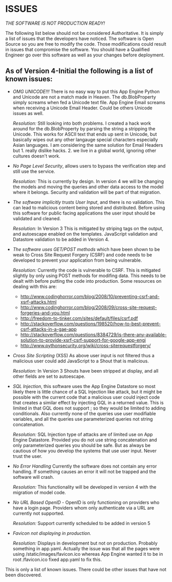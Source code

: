 ISSUES
======

*THE SOFTWARE IS NOT PRODUCTION READY!*

The following list below should not be considered Authoritative.  It is simply
a list of issues that the developers have noticed.  The software is Open Source
so you are free to modify the code.  Those modifications could result in issues
that compromise the software.  You should have a Qualified Engineer go over this
software as well as your changes before deployment.

As of Version 4-Initial the following is a list of known issues:
----------------------------------------------------------------

  *  *OMG UNICODE!!!*  There is no easy way to put this App Engine Python and
     Unicode are not a match made in Heaven.  The db.BlobProperty simply
     screams when fed a Unicode text file.  App Engine Email screams when
     receiving a Unicode Email Header.  Could be others Unicode issues as well.

     *Resolution:*  Still looking into both problems.  I created a hack work
     around for the db.BlobProperty by parsing the string a stripping the
     Unicode.  This works for ASCII text that ends up sent in Unicode, but
     basically wipes out any other langauge special characters especially Asian
     languages.  I am considering the same solution for Email Headers but 1.
     really dislike hacks.  2. we live in a global world, ignoring other cultures
     doesn't work.

  *  *No Page Level Security*, allows users to bypass the verification step and
     still use the service.

     *Resolution:*  This is currently by design.  In version 4 we will be changing
     the models and moving the queries and other data access to the model where
     it belongs.  Security and validation will be part of that migration.

  *  *The software implicitly trusts User Input*, and there is no validation. This
     can lead to malicious content being stored and distributed.  Before using
     this software for public facing applications the user input should be
     validated and cleaned.  

     *Resolution:*  In Version 3 This is mitigated by striping tags on the output,
     and autoescape enabled on the templates.  JavaScript validation and 
     Datastore validation to be added in Version 4.

  *  *The software uses GET/POST methods* which have been shown to be weak to
     Cross Site Request Forgery (CSRF) and code needs to be developed to
     prevent your application from being vulnerable.

     *Resolution:*  Currently the code is vulnerable to CSRF.  This is mitigated
     slightly by only using POST methods for modifing data.  This needs to be
     dealt with before putting the code into production.  Some resources on
     dealing with this are:
     * http://www.codinghorror.com/blog/2008/10/preventing-csrf-and-xsrf-attacks.html
     * http://www.codinghorror.com/blog/2008/09/cross-site-request-forgeries-and-you.html
     * http://freedom-to-tinker.com/sites/default/files/csrf.pdf
     * http://stackoverflow.com/questions/198520/how-to-best-prevent-csrf-attacks-in-a-gae-app
     * http://stackoverflow.com/questions/8384729/is-there-any-available-solution-to-provide-xsrf-csrf-support-for-google-app-engi
     * http://www.pythonsecurity.org/wiki/cross-siterequestforgery/

  *  *Cross Site Scripting* (XSS) As above user input is not filtered thus a
     malicious user could add JavaScript to a Shout that is malicious.  

     *Resolution:*  In Version 3 Shouts have been stripped at display, and all 
     other fields are set to autoescape.

  *  *SQL Injection*, this software uses the App Engine Datastore so most likely
     there is little chance of a SQL Injection like attack, but it might be
     possible with the current code that a malicious user could inject code that
     creates a similar effect by injecting GQL in a returned value.  This is
     limited in that GQL does not support ; so they would be limited to adding
     conditionals.  Also currently none of the queries use user modifiable 
     variables, and all the queries use parameterized queries not string
     concatenation.

     *Resolution:*  SQL Injection type of attacks are of limited use on App Engine
     Datastore.  Provided you do not use string concatenation and only
     parameterized queries you should be safe.  But as always be cautious of how
     you develop the systems that use user input.  Never trust the user.

  *  *No Error Handling*  Currently the software does not contain any error
     handling.  If something causes an error it will not be trapped and the
     software will crash.

     *Resolution:*  This functionality will be developed in version 4 with the
     migration of model code.

  *  *No URL Based OpenID* - OpenID is only functioning on providers who have a
     login page.  Providers whom only authenticate via a URL are currently not
     supported.

     *Resolution:*  Support currently scheduled to be added in version 5

  *  *Favicon not displaying in production.*

     *Resolution:*  Displays in development but not on production.  Probably
     something in app.yaml.  Actually the issue was that all the pages were
     using /static/images/favicon.ico whereas App Engine wanted it to be in
     root /favicon.ico fixed app.yaml to fix this.

This is only a list of known issues.  There could be other issues that have not
been discovered.
